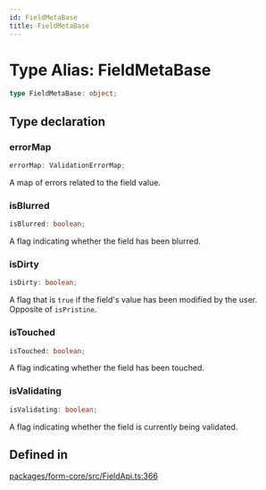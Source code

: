 ```yaml
---
id: FieldMetaBase
title: FieldMetaBase
---
```


# Type Alias: FieldMetaBase

```ts
type FieldMetaBase: object;
```

## Type declaration

### errorMap

```ts
errorMap: ValidationErrorMap;
```

A map of errors related to the field value.

### isBlurred

```ts
isBlurred: boolean;
```

A flag indicating whether the field has been blurred.

### isDirty

```ts
isDirty: boolean;
```

A flag that is `true` if the field's value has been modified by the user. Opposite of `isPristine`.

### isTouched

```ts
isTouched: boolean;
```

A flag indicating whether the field has been touched.

### isValidating

```ts
isValidating: boolean;
```

A flag indicating whether the field is currently being validated.

## Defined in

[packages/form-core/src/FieldApi.ts:366](https://github.com/TanStack/form/blob/main/packages/form-core/src/FieldApi.ts#L366)
